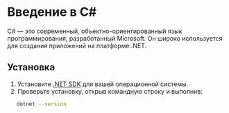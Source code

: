 # Введение в C#

C# — это современный, объектно-ориентированный язык программирования, разработанный Microsoft. Он широко используется для создания приложений на платформе .NET.

## Установка

1. Установите [.NET SDK](https://dotnet.microsoft.com/download) для вашей операционной системы.
2. Проверьте установку, открыв командную строку и выполнив:

```bash
   dotnet --version
```